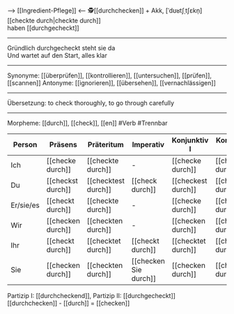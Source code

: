 --> [[Ingredient-Pflege]] <--
🕵️[[durchchecken]] + Akk, [ˈdʊʁtʃˌtʃɛkn̩]
[[checkte durch|checkte durch]]  
haben [[durchgecheckt]]

---

Gründlich durchgecheckt steht sie da  
Und wartet auf den Start, alles klar

---

Synonyme: [[überprüfen]], [[kontrollieren]], [[untersuchen]], [[prüfen]], [[scannen]]
Antonyme: [[ignorieren]], [[übersehen]], [[vernachlässigen]]

---

Übersetzung: to check thoroughly, to go through carefully

---

Morpheme: [[durch]], [[check]], [[en]]
#Verb #Trennbar

| Person    | Präsens           | Präteritum          | Imperativ             | Konjunktiv I       | Konjunktiv II       |
| --------- | ----------------- | ------------------- | --------------------- | ------------------ | ------------------- |
| Ich       | [[checke durch]]  | [[checkte durch]]   | -                     | [[checke durch]]   | [[checkte durch]]   |
| Du        | [[checkst durch]] | [[checktest durch]] | [[check durch]]       | [[checkest durch]] | [[checktest durch]] |
| Er/sie/es | [[checkt durch]]  | [[checkte durch]]   | -                     | [[checke durch]]   | [[checkte durch]]   |
| Wir       | [[checken durch]] | [[checkten durch]]  | -                     | [[checken durch]]  | [[checkten durch]]  |
| Ihr       | [[checkt durch]]  | [[checktet durch]]  | [[checkt durch]]      | [[checktet durch]] | [[checktet durch]]  |
| Sie       | [[checken durch]] | [[checkten durch]]  | [[checken Sie durch]] | [[checken durch]]  | [[checkten durch]]  |

Partizip I: [[durchcheckend]], Partizip II: [[durchgecheckt]]
[[durchchecken]] - [[durch]] = [[checken]]
